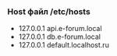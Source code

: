 
### Host файл /etc/hosts
+ 127.0.0.1    api.e-forum.local
+ 127.0.0.1    db.e-forum.local
+ 127.0.0.1    default.localhost.ru
